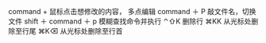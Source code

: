 command + 鼠标点击想修改的内容， 多点编辑
command ＋ P 敲文件名，切换文件
shift ＋ command ＋ p 模糊查找命令并执行
⌃⇧K 删除行
⌘KK 从光标处删除至行尾
⌘K⌫ 从光标处删除至行首